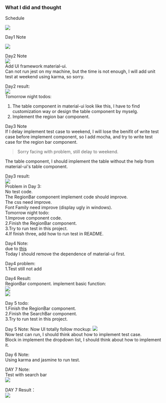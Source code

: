### What I did and thought       

Schedule    

![](https://cloud.githubusercontent.com/assets/10692276/9996537/fa331cdc-60b9-11e5-8b35-fe86898e37a3.png)

Day1 Note    

![](https://cloud.githubusercontent.com/assets/10692276/9997354/5bdd519c-60be-11e5-99b1-eede762ec681.png)   

Day2 Note   
![](https://cloud.githubusercontent.com/assets/10692276/10018332/68c1dea0-6168-11e5-8ec5-406c37016c46.png)  
Add UI framework material-ui.  
Can not run jest on my machine, but the time is not enough, I will add unit test at weekend using karma, so sorry.

Day2 result:   
![](https://cloud.githubusercontent.com/assets/10692276/10022602/4b91dff2-6180-11e5-8be1-01a1fc2b93d4.png)  
Tomorrow night todos:     
1. The table component in material-ui look like this, I have to find customization way or design the table component by myselg.     
2. Implement the region bar component.

Day3 Note   
If I delay implement test case to weekend, I will lose the benifit of write test case before implement component, so I add mocha, and try to write test case for the region bar component.   
> Sorry facing with problem, still delay to weekend.    


The table component, I should implement the table without the help from material-ui's table component.

Day3 result:   
![](https://cloud.githubusercontent.com/assets/10692276/10049388/dfa85404-6249-11e5-9d1c-459f89264bda.png)   
Problem in Day 3:    
No test code.   
The RegionBar component implement code should improve.    
The css need improve.   
Font Family need improve (display ugly in windows).     
Tomorrow night todo:     
1.Improve component code.     
2.Finish the RegionBar component.     
3.Try to run test in this project.     
4.If finish three, add how to run test in README.  

Day4 Note:   
due to [this](https://github.com/Wiredcraft/frontend-test/issues/2)     
Today I should remove the dependence of material-ui first.    
    
Day4 problem:   
1.Test still not add    

Day4 Result:   
RegionBar component. implement basic function:    
![](https://cloud.githubusercontent.com/assets/10692276/10077546/47d8f7b2-6313-11e5-8b52-fb62d6996646.png)   
![](https://cloud.githubusercontent.com/assets/10692276/10077550/4d1c4ae4-6313-11e5-892c-27b080c6f42b.png)
   
Day 5 todo:    
1.Finish the RegionBar component.     
2.Finish the SearchBar component.    
3.Try to run test in this project.   


Day 5 Note:
Now UI totally follow mockup:
![](https://cloud.githubusercontent.com/assets/10692276/10101243/273e12c8-63ca-11e5-98b1-027378235231.png)    
Now test can run, I should think about how to implement test case.    
Block in implement the dropdown list, I should think about how to implement it.
   
Day 6 Note:    
Using karma and jasmine to run test.     

DAY 7 Note:   
Test with search bar   
![](https://cloud.githubusercontent.com/assets/10692276/10121526/a93cacf4-6522-11e5-864f-5a8351005ca9.png)

DAY 7 Result：    
![](https://cloud.githubusercontent.com/assets/10692276/10123464/b8eda276-656c-11e5-86d6-9f67159167fc.gif)  
